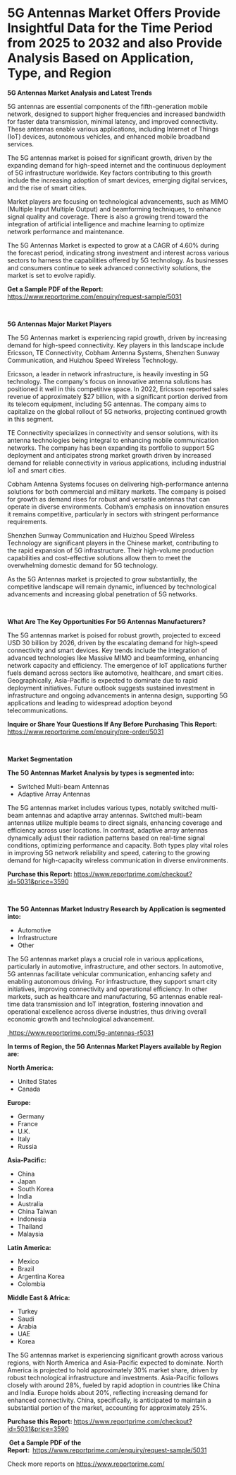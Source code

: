 <p><h1>5G Antennas Market Offers Provide Insightful Data for the Time Period from 2025 to 2032 and also Provide Analysis Based on Application, Type, and Region</h1></p><p><strong>5G Antennas Market Analysis and Latest Trends</strong></p>
<p><p>5G antennas are essential components of the fifth-generation mobile network, designed to support higher frequencies and increased bandwidth for faster data transmission, minimal latency, and improved connectivity. These antennas enable various applications, including Internet of Things (IoT) devices, autonomous vehicles, and enhanced mobile broadband services. </p><p>The 5G antennas market is poised for significant growth, driven by the expanding demand for high-speed internet and the continuous deployment of 5G infrastructure worldwide. Key factors contributing to this growth include the increasing adoption of smart devices, emerging digital services, and the rise of smart cities. </p><p>Market players are focusing on technological advancements, such as MIMO (Multiple Input Multiple Output) and beamforming techniques, to enhance signal quality and coverage. There is also a growing trend toward the integration of artificial intelligence and machine learning to optimize network performance and maintenance.</p><p>The 5G Antennas Market is expected to grow at a CAGR of 4.60% during the forecast period, indicating strong investment and interest across various sectors to harness the capabilities offered by 5G technology. As businesses and consumers continue to seek advanced connectivity solutions, the market is set to evolve rapidly.</p></p>
<p><strong>Get a Sample PDF of the Report:&nbsp;</strong> <a href="https://www.reportprime.com/enquiry/request-sample/5031?utm_campaign=2947&utm_medium=2&utm_source=Github&utm_content=ia&utm_term=19032025&utm_id=5g-antennas">https://www.reportprime.com/enquiry/request-sample/5031</a></p>
<p>&nbsp;</p>
<p><strong>5G Antennas Major Market Players</strong></p>
<p><p>The 5G Antennas market is experiencing rapid growth, driven by increasing demand for high-speed connectivity. Key players in this landscape include Ericsson, TE Connectivity, Cobham Antenna Systems, Shenzhen Sunway Communication, and Huizhou Speed Wireless Technology.</p><p>Ericsson, a leader in network infrastructure, is heavily investing in 5G technology. The company's focus on innovative antenna solutions has positioned it well in this competitive space. In 2022, Ericsson reported sales revenue of approximately $27 billion, with a significant portion derived from its telecom equipment, including 5G antennas. The company aims to capitalize on the global rollout of 5G networks, projecting continued growth in this segment.</p><p>TE Connectivity specializes in connectivity and sensor solutions, with its antenna technologies being integral to enhancing mobile communication networks. The company has been expanding its portfolio to support 5G deployment and anticipates strong market growth driven by increased demand for reliable connectivity in various applications, including industrial IoT and smart cities.</p><p>Cobham Antenna Systems focuses on delivering high-performance antenna solutions for both commercial and military markets. The company is poised for growth as demand rises for robust and versatile antennas that can operate in diverse environments. Cobham’s emphasis on innovation ensures it remains competitive, particularly in sectors with stringent performance requirements.</p><p>Shenzhen Sunway Communication and Huizhou Speed Wireless Technology are significant players in the Chinese market, contributing to the rapid expansion of 5G infrastructure. Their high-volume production capabilities and cost-effective solutions allow them to meet the overwhelming domestic demand for 5G technology.</p><p>As the 5G Antennas market is projected to grow substantially, the competitive landscape will remain dynamic, influenced by technological advancements and increasing global penetration of 5G networks.</p></p>
<p>&nbsp;</p>
<p><strong>What Are The Key Opportunities For 5G Antennas Manufacturers?</strong></p>
<p><p>The 5G antennas market is poised for robust growth, projected to exceed USD 30 billion by 2026, driven by the escalating demand for high-speed connectivity and smart devices. Key trends include the integration of advanced technologies like Massive MIMO and beamforming, enhancing network capacity and efficiency. The emergence of IoT applications further fuels demand across sectors like automotive, healthcare, and smart cities. Geographically, Asia-Pacific is expected to dominate due to rapid deployment initiatives. Future outlook suggests sustained investment in infrastructure and ongoing advancements in antenna design, supporting 5G applications and leading to widespread adoption beyond telecommunications.</p></p>
<p><strong>Inquire or Share Your Questions If Any Before Purchasing This Report:</strong> <a href="https://www.reportprime.com/enquiry/pre-order/5031?utm_campaign=2947&utm_medium=2&utm_source=Github&utm_content=ia&utm_term=19032025&utm_id=5g-antennas">https://www.reportprime.com/enquiry/pre-order/5031</a></p>
<p>&nbsp;</p>
<p><strong>Market Segmentation</strong></p>
<p><strong>The 5G Antennas Market Analysis by types is segmented into:</strong></p>
<p><ul><li>Switched Multi-beam Antennas</li><li>Adaptive Array Antennas</li></ul></p>
<p><p>The 5G antennas market includes various types, notably switched multi-beam antennas and adaptive array antennas. Switched multi-beam antennas utilize multiple beams to direct signals, enhancing coverage and efficiency across user locations. In contrast, adaptive array antennas dynamically adjust their radiation patterns based on real-time signal conditions, optimizing performance and capacity. Both types play vital roles in improving 5G network reliability and speed, catering to the growing demand for high-capacity wireless communication in diverse environments.</p></p>
<p><strong>Purchase this Report:&nbsp;</strong><a href="https://www.reportprime.com/checkout?id=5031&price=3590&utm_campaign=2947&utm_medium=2&utm_source=Github&utm_content=ia&utm_term=19032025&utm_id=5g-antennas">https://www.reportprime.com/checkout?id=5031&price=3590</a></p>
<p>&nbsp;</p>
<p><strong>The 5G Antennas Market Industry Research by Application is segmented into:</strong></p>
<p><ul><li>Automotive</li><li>Infrastructure</li><li>Other</li></ul></p>
<p><p>The 5G antennas market plays a crucial role in various applications, particularly in automotive, infrastructure, and other sectors. In automotive, 5G antennas facilitate vehicular communication, enhancing safety and enabling autonomous driving. For infrastructure, they support smart city initiatives, improving connectivity and operational efficiency. In other markets, such as healthcare and manufacturing, 5G antennas enable real-time data transmission and IoT integration, fostering innovation and operational excellence across diverse industries, thus driving overall economic growth and technological advancement.</p></p>
<p><a href="https://www.reportprime.com/5g-antennas-r5031?utm_campaign=2947&utm_medium=2&utm_source=Github&utm_content=ia&utm_term=19032025&utm_id=5g-antennas">&nbsp;https://www.reportprime.com/5g-antennas-r5031</a></p>
<p><strong>In terms of Region, the 5G Antennas Market Players available by Region are:</strong></p>
<p>
    <p> <strong> North America: </strong>
        <ul>
            <li>United States</li>
            <li>Canada</li>
        </ul>
        </p> 
    <p> <strong> Europe: </strong>
        <ul>
            <li>Germany</li>
            <li>France</li>
            <li>U.K.</li>
            <li>Italy</li>
            <li>Russia</li>
        </ul>
        </p> 
    <p> <strong> Asia-Pacific: </strong>
        <ul>
            <li>China</li>
            <li>Japan</li>
            <li>South Korea</li>
            <li>India</li>
            <li>Australia</li>
            <li>China Taiwan</li>
            <li>Indonesia</li>
            <li>Thailand</li>
            <li>Malaysia</li>
        </ul>
        </p> 
    <p> <strong> Latin America: </strong>
        <ul>
            <li>Mexico</li>
            <li>Brazil</li>
            <li>Argentina Korea</li>
            <li>Colombia</li>
        </ul>
        </p> 
    <p> <strong> Middle East & Africa: </strong>
        <ul>
            <li>Turkey</li>
            <li>Saudi</li>
            <li>Arabia</li>
            <li>UAE</li>
            <li>Korea</li>
        </ul>
    </p>
    </p>
<p><p>The 5G antennas market is experiencing significant growth across various regions, with North America and Asia-Pacific expected to dominate. North America is projected to hold approximately 30% market share, driven by robust technological infrastructure and investments. Asia-Pacific follows closely with around 28%, fueled by rapid adoption in countries like China and India. Europe holds about 20%, reflecting increasing demand for enhanced connectivity. China, specifically, is anticipated to maintain a substantial portion of the market, accounting for approximately 25%.</p></p>
<p><strong>Purchase this Report: </strong><a href="https://www.reportprime.com/checkout?id=5031&price=3590&utm_campaign=2947&utm_medium=2&utm_source=Github&utm_content=ia&utm_term=19032025&utm_id=5g-antennas">https://www.reportprime.com/checkout?id=5031&price=3590</a></p>
<p>&nbsp;<strong>Get a Sample PDF of the Report:&nbsp;&nbsp;</strong><a href="https://www.reportprime.com/enquiry/request-sample/5031?utm_campaign=2947&utm_medium=2&utm_source=Github&utm_content=ia&utm_term=19032025&utm_id=5g-antennas">https://www.reportprime.com/enquiry/request-sample/5031</a></p>
<p><strong></strong></p>
<p>Check more reports on <a href="https://www.reportprime.com/?utm_campaign=2947&utm_medium=2&utm_source=Github&utm_content=ia&utm_term=19032025&utm_id=5g-antennas">https://www.reportprime.com/</a></p>